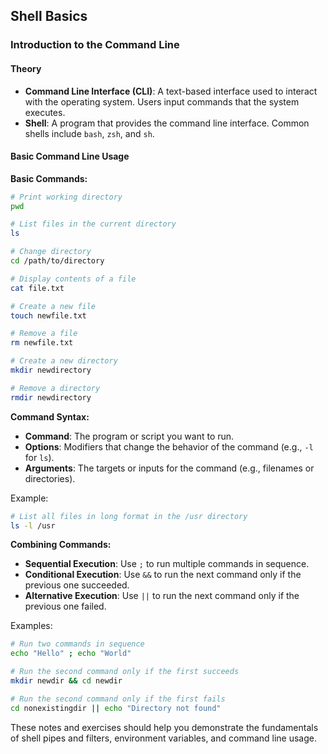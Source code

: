 
## Shell Basics

### Introduction to the Command Line

#### Theory
- **Command Line Interface (CLI)**: A text-based interface used to interact with the operating system. Users input commands that the system executes.
- **Shell**: A program that provides the command line interface. Common shells include `bash`, `zsh`, and `sh`.

#### Basic Command Line Usage

**Basic Commands:**
```bash
# Print working directory
pwd

# List files in the current directory
ls

# Change directory
cd /path/to/directory

# Display contents of a file
cat file.txt

# Create a new file
touch newfile.txt

# Remove a file
rm newfile.txt

# Create a new directory
mkdir newdirectory

# Remove a directory
rmdir newdirectory
```

**Command Syntax:**
- **Command**: The program or script you want to run.
- **Options**: Modifiers that change the behavior of the command (e.g., `-l` for `ls`).
- **Arguments**: The targets or inputs for the command (e.g., filenames or directories).

Example:
```bash
# List all files in long format in the /usr directory
ls -l /usr
```

**Combining Commands:**
- **Sequential Execution**: Use `;` to run multiple commands in sequence.
- **Conditional Execution**: Use `&&` to run the next command only if the previous one succeeded.
- **Alternative Execution**: Use `||` to run the next command only if the previous one failed.

Examples:
```bash
# Run two commands in sequence
echo "Hello" ; echo "World"

# Run the second command only if the first succeeds
mkdir newdir && cd newdir

# Run the second command only if the first fails
cd nonexistingdir || echo "Directory not found"
```

These notes and exercises should help you demonstrate the fundamentals of shell pipes and filters, environment variables, and command line usage. 
